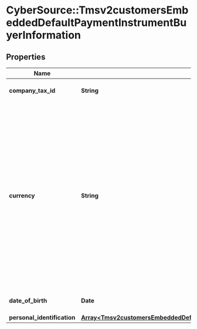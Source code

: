 # CyberSource::Tmsv2customersEmbeddedDefaultPaymentInstrumentBuyerInformation

## Properties
Name | Type | Description | Notes
------------ | ------------- | ------------- | -------------
**company_tax_id** | **String** | Company&#39;s tax identifier. This is only used for eCheck service.  | [optional] 
**currency** | **String** | Currency used for the order. Use the three-character I[ISO Standard Currency Codes.](http://apps.cybersource.com/library/documentation/sbc/quickref/currencies.pdf)  For details about currency as used in partial authorizations, see \&quot;Features for Debit Cards and Prepaid Cards\&quot; in the [Credit Card Services Using the SCMP API Guide](https://apps.cybersource.com/library/documentation/dev_guides/CC_Svcs_SCMP_API/html/)  For an authorization reversal (&#x60;reversalInformation&#x60;) or a capture (&#x60;processingOptions.capture&#x60; is set to &#x60;true&#x60;), you must use the same currency that you used in your payment authorization request.  #### DCC for First Data Your local currency. For details, see the &#x60;currency&#x60; field description in [Dynamic Currency Conversion For First Data Using the SCMP API](http://apps.cybersource.com/library/documentation/dev_guides/DCC_FirstData_SCMP/DCC_FirstData_SCMP_API.pdf).  | [optional] 
**date_of_birth** | **Date** | Date of birth of the customer. Format: YYYY-MM-DD  | [optional] 
**personal_identification** | [**Array&lt;Tmsv2customersEmbeddedDefaultPaymentInstrumentBuyerInformationPersonalIdentification&gt;**](Tmsv2customersEmbeddedDefaultPaymentInstrumentBuyerInformationPersonalIdentification.md) |  | [optional] 


